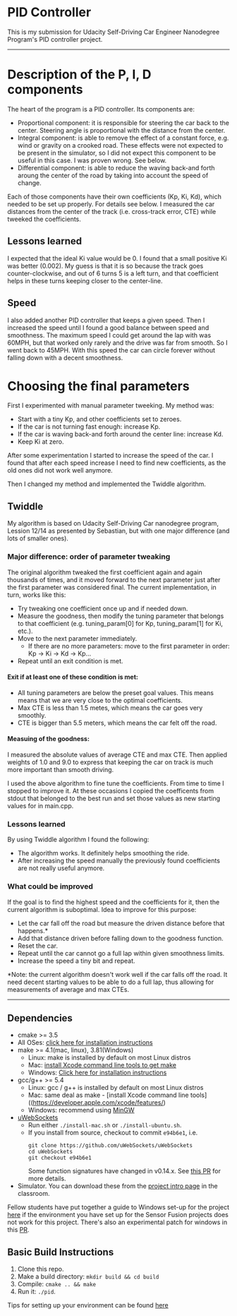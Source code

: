 # PID Controller
This is my submission for Udacity Self-Driving Car Engineer Nanodegree Program's PID controller project.

---

# Description of the P, I, D components

The heart of the program is a PID controller. Its components are:
- Proportional component: it is responsible for steering the car back to the center. Steering angle is proportional with the distance from the center.
- Integral component: is able to remove the effect of a constant force, e.g. wind or gravity on a crooked road. These effects were not expected to be present in the simulator, so I did not expect this component to be useful in this case. I was proven wrong. See below.
- Differential component: is able to reduce the waving back-and forth aroung the center of the road by taking into account the speed of change.

Each of those components have their own coefficients (Kp, Ki, Kd), which needed to be set up properly. For details see below.
I measured the car distances from the center of the track (i.e. cross-track error, CTE) while tweeked the coefficients.

## Lessons learned
I expected that the ideal Ki value would be 0. I found that a small positive Ki was better (0.002). My guess is that it is so because the track goes counter-clockwise, and out of 6 turns 5 is a left turn, and that coefficient helps in these turns keeping closer to the center-line.

## Speed
I also added another PID controller that keeps a given speed. Then I increased the speed until I found a good balance between speed and smoothness. The maximum speed I could get  around the lap with was 60MPH, but that worked only rarely and the drive was far from smooth. So I went back to 45MPH. With this speed the car can circle forever without falling down with a decent smoothness.

# Choosing the final parameters
First I experimented with manual parameter tweeking. My method was:
- Start with a tiny Kp, and other coefficients set to zeroes.
- If the car is not turning fast enough: increase Kp.
- If the car is waving back-and forth around the center line: increase Kd.
- Keep Ki at zero.

After some experimentation I started to increase the speed of the car. I found that after each speed increase I need to find new coefficients, as the old ones did not work well anymore.

Then I changed my method and implemented the Twiddle algorithm.

## Twiddle
My algorithm is based on Udacity Self-Driving Car nanodegree program, Lession 12/14 as presented by Sebastian, but with one major difference (and lots of smaller ones). 

### Major difference: order of parameter tweaking
The original algorithm tweaked the first coefficient again and again thousands of times, and it moved forward to the next parameter just after the first parameter was considered final. The current implementation, in turn, works like this:
- Try tweaking one coefficient once up and if needed down.
- Measure the goodness, then modify the tuning parameter that belongs to that coefficient (e.g. tuning_param[0] for Kp, tuning_param[1] for Ki, etc.).
- Move to the next parameter immediately.
  - If there are no more parameters: move to the first parameter in order: Kp -> Ki -> Kd -> Kp...
- Repeat until an exit condition is met.

#### Exit if at least one of these condition is met:
- All tuning parameters are below the preset goal values. This means means that we are very close to the optimal coefficients.
- Max CTE is less than 1.5 metes, which means the car goes very smoothly.
- CTE is bigger than 5.5 meters, which means the car felt off the road.

#### Measuing of the goodness:
I measured the absolute values of average CTE and max CTE. Then applied weights of 1.0 and 9.0 to express that keeping the car on track is much more important than smooth driving.

I used the above algorithm to fine tune the coefficients. From time to time I stopped to improve it. At these occasions I copied the coefficents from stdout that belonged to the best run and set those values as new starting values for in main.cpp. 

### Lessons learned
By using Twiddle algorithm I found the following:
- The algorithm works. It definitely helps smoothing the ride.
- After increasing the speed manually the previously found coefficients are not really useful anymore.

### What could be improved
If the goal is to find the highest speed and the coefficients for it, then the current algorithm is suboptimal. Idea to improve for this purpose:
- Let the car fall off the road but measure the driven distance before that happens.*
- Add that distance driven before falling down to the goodness function.
- Reset the car.
- Repeat until the car cannot go a full lap within given smoothness limits.
- Increase the speed a tiny bit and repeat.

*Note: the current algorithm doesn't work well if the car falls off the road. It need decent starting values to be able to do a full lap, thus allowing for measurements of average and max CTEs.



---

## Dependencies

* cmake >= 3.5
 * All OSes: [click here for installation instructions](https://cmake.org/install/)
* make >= 4.1(mac, linux), 3.81(Windows)
  * Linux: make is installed by default on most Linux distros
  * Mac: [install Xcode command line tools to get make](https://developer.apple.com/xcode/features/)
  * Windows: [Click here for installation instructions](http://gnuwin32.sourceforge.net/packages/make.htm)
* gcc/g++ >= 5.4
  * Linux: gcc / g++ is installed by default on most Linux distros
  * Mac: same deal as make - [install Xcode command line tools]((https://developer.apple.com/xcode/features/)
  * Windows: recommend using [MinGW](http://www.mingw.org/)
* [uWebSockets](https://github.com/uWebSockets/uWebSockets)
  * Run either `./install-mac.sh` or `./install-ubuntu.sh`.
  * If you install from source, checkout to commit `e94b6e1`, i.e.
    ```
    git clone https://github.com/uWebSockets/uWebSockets 
    cd uWebSockets
    git checkout e94b6e1
    ```
    Some function signatures have changed in v0.14.x. See [this PR](https://github.com/udacity/CarND-MPC-Project/pull/3) for more details.
* Simulator. You can download these from the [project intro page](https://github.com/udacity/self-driving-car-sim/releases) in the classroom.

Fellow students have put together a guide to Windows set-up for the project [here](https://s3-us-west-1.amazonaws.com/udacity-selfdrivingcar/files/Kidnapped_Vehicle_Windows_Setup.pdf) if the environment you have set up for the Sensor Fusion projects does not work for this project. There's also an experimental patch for windows in this [PR](https://github.com/udacity/CarND-PID-Control-Project/pull/3).

## Basic Build Instructions

1. Clone this repo.
2. Make a build directory: `mkdir build && cd build`
3. Compile: `cmake .. && make`
4. Run it: `./pid`. 

Tips for setting up your environment can be found [here](https://classroom.udacity.com/nanodegrees/nd013/parts/40f38239-66b6-46ec-ae68-03afd8a601c8/modules/0949fca6-b379-42af-a919-ee50aa304e6a/lessons/f758c44c-5e40-4e01-93b5-1a82aa4e044f/concepts/23d376c7-0195-4276-bdf0-e02f1f3c665d)

